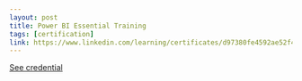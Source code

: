 ```yaml
---
layout: post
title: Power BI Essential Training
tags: [certification]
link: https://www.linkedin.com/learning/certificates/d97380fe4592ae52f48d916db3c63ce2fd2680e476c95fb477f6419c64f116e7
---
```


<a href="https://www.linkedin.com/learning/certificates/d97380fe4592ae52f48d916db3c63ce2fd2680e476c95fb477f6419c64f116e7" target="_blank">See credential</a>
